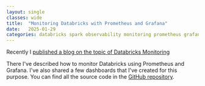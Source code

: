 ```yaml
---
layout: single
classes: wide
title:  "Monitoring Databricks with Prometheus and Grafana"
date:   2025-01-29
categories: databricks spark observability monitoring prometheus grafana
---
```


Recently I [published a blog on the topic of Databricks Monitoring](https://community.databricks.com/t5/technical-blog/databricks-observability-using-grafana-and-prometheus/ba-p/96849)


There I've described how to monitor Databricks using Prometheus and Grafana. I've also shared a few dashboards that I've created for this purpose. You can find all the source code in the [GitHub repository](https://github.com/rayalex/spark-databricks-observability-demo).